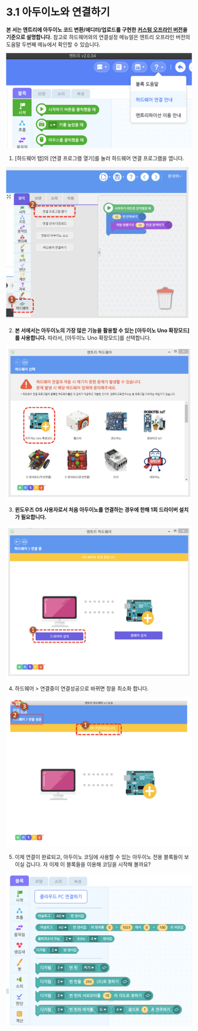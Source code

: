 # 3.1 아두이노와 연결하기

**본 서는 엔트리에 아두이노 코드 변환/에디터/업로드를 구현한** [**커스텀 오프라인 버전**](https://github.com/JeongJun-Lee/entry-offline/releases/)**을 기준으로 설명합니다.** 참고로 하드웨어와의 연결설정 메뉴얼은 엔트리 오프라인 버전의 도움말 두번째 메뉴에서 확인할 수 있습니다.

![](../.gitbook/assets/image%20%284%29.png)

1. \[하드웨어 탭\]의 \[연결 프로그램 열기\]를 눌러 하드웨어 연결 프로그램을 엽니다.

![](../.gitbook/assets/image%20%283%29.png)

2. **본 서에서는 아두이노의 가장 많은 기능을 활용할 수 있는 \[아두이노 Uno 확장모드\]를 사용합니다.** 따라서, \[아두이노 Uno 확장모드\]를 선택합니다.

![](../.gitbook/assets/image%20%288%29.png)

3. **윈도우즈 OS 사용자로서 처음 아두이노를 연결하는 경우에 한해 1회 드라이버 설치가 필요합니다.**

![](../.gitbook/assets/image%20%281%29.png)

4. 하드웨어 &gt; 연결중이 연결성공으로 바뀌면 창을 최소화 합니다.

![](../.gitbook/assets/image%20%286%29.png)

5. 이제 연결이 완료되고, 아두이노 코딩에 사용할 수 있는 아두이노 전용 블록들이 보이실 겁니다. 자 이제 이 블록들을 이용해 코딩을 시작해 볼까요?

![](../.gitbook/assets/image%20%282%29.png)

